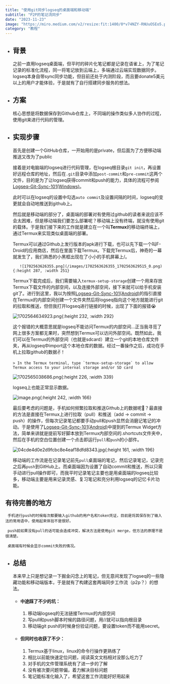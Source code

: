 ```yaml
---
title: "使用git同步logseq的桌面端和移动端"
subtitle: "P2P的笔记流同步"
date: "2023-11-23"
image: "https://miro.medium.com/v2/resize:fit:1400/0*v74NZY-RNUuOSEo5.png"
category: "教程"
---
```



- ## 背景
	 之前一直用logseq桌面端，但平时的碎片化笔记都是记录在语雀上，为了笔记记录的标准化流程，同一将笔记放到云端上，多端通过云端实现数据同步。logseq本身自带sync同步功能，但目前还处于内测阶段，而且要donate5美元以上的用户才能体验，于是就有了自行搭建同步服务的想法。
- ## 方案
	 核心思想是将数据保存到Github仓库上，不同端的操作类似多人协作的过程，使用git来进行代码的管理。


- ## 实现步骤
	 首先是创建一个GitHub仓库，一开始用的是private，但后面为了方便移动端推送又改为了public

	 接着是对电脑端的logseq进行代码管理，在logseq根目录`git init`，再设置好远程仓库的地址，然后在`.git`目录中添加`post-commit`和`pre-commit`这两个文件，目的是为了让logseq获得commit和push的能力，具体的流程可参阅[Logseq-Git-Sync-101(Windows)](https://github.com/CharlesChiuGit/Logseq-Git-Sync-101/wiki/For-Windows-users)。

	 此时可以在logseq的设置中勾选`auto commit`及设置间隔的时间，logseq的变更就会自动地推送到github上。

	 然后就是移动端的部分了，桌面端的部署对有使用过github的读者来说应该不会太困难，但是移动端我们要怎么部署呢？移动端上没有终端，就没有使用git的载体。于是我们接下来的工作就是建立在一个叫**Termux**的移动端终端上，通过Termux来实现类似桌面端的部署。

	 Termux可以通过Github上发行版本的apk进行下载，也可以先下载一个叫F-Droid的应用商店，然后在里面下载Termux。下载完Termux后，神奇的一幕就发生了，我们熟悉的小黑框出现在了小小的手机屏幕上/。

		 ![1702563626355.png](/images/1702563626355_1702563629515_0.png){:height 287, :width 251}

	 Termux下载完成后，我们需要输入`termux-setup-storage`创建一个用来存放Termux下载文件的内部空间，以及连接外部空间，接下来就可以给手机安装git了。进行到这里，我以为按照[Logseq-Git-Sync-101(Android)](https://github.com/CharlesChiuGit/Logseq-Git-Sync-101/wiki/For-Android-users)的指引直接在Termux的内部空间创建一个文件夹然后将logseq指向这个地方就能进行git的拉取和推送，但但我打开logseq进行链接的时候，出现了下面的报错😭

	 ![1702564634923.png](/images/1702564634923_1702564650977_0.png){:height 232, :width 292}

	 这个报错的大概意思就是logseq不能访问Termux的内部空间...正当我寻觅了网上很多方案都无果时，突然想到Termux可以访问外部空间。既然如此，我们可以在Termux的外部空间（也就是sdcard）建立一个git的本地仓库文件夹，再从logseq中import这个本地仓库的数据。经过一番操作之后，成功在手机上拉取github的数据✌！

	
	  > In the Termux terminal, type `termux-setup-storage` to allow Termux access to your internal storage and/or SD card 

	 ![1702565038686.png](/images/1702565038686_1702565041757_0.png){:height 226, :width 339}

	 logseq上也能正常显示数据。

	 ![image.png](/images/image_1702565251904_0.png){:height 242, :width 166}

	 最后要考虑的问题是，手机如何频繁拉取和推送Github上的数据呢🤔？最直接的方法是直接在Termux上进行拉取（pull）和推送（add -> commit -> push）的操作，但每次记录笔记都要手动pull和push显然会消磨记笔记的冲动。于是使用了[Logseq-Git-Sync-101(Android)](https://github.com/CharlesChiuGit/Logseq-Git-Sync-101/wiki/For-Android-users)中提到的Termux Widget方法，简单来讲就是提前写好脚本放到Termux内部空间的.shortcuts文件夹中，然后在手机的空白位置创建一个点击即运行`pull`和`push`的小部件。

	 ![04cde4d0e2d9fcbc8e4eaf18dfd8343.jpg](/images/04cde4d0e2d9fcbc8e4eaf18dfd8343_1702565785407_0.jpg){:height 161, :width 196}
    
	 移动端的工作流是在记录笔记前先`pull`桌面端的笔记，然后记录笔记，记录完之后再`push`到GitHub上。而桌面端因为设置了自动commit和推送，所以只需手动进行pull操作即可，而我平时记录笔记主要也是用桌面端的logseq比较多，移动端主要是用来记录灵感、复习笔记和充分利用logseq的记忆卡片功能。
 ## 有待完善的地方
	 手机进行push的时候每次都要输入github的用户名和token凭证，目前是将其保存到了输入法的常用语中，使用起来体验不是很好。
	  
	 push前如果没有pull的话可能会造成冲突，解决方法是使用git merge，但方法的原理不是很清楚。
	  
	 桌面端有时候会显示commit失败的情况。
	  

- ## 总结
	 本来早上只是想记录一下掘金闪念上的笔记，但无意间发现了logseq的一些隐藏功能和移动端版本，于是就有了构建这套两端同步工作流（p2p？）的想法。
     
    - #### 中途踩了不少的坑：
		 1. 移动端logseq的无法链接Termux的内部空间 
		 2. 写pull和push脚本时候的路径问题，用//就可以指向根目录 
		 3. 移动端git push的时候身份验证问题，要设置token而不能用secret。
		  
          
    - #### 但同时也收获了不少：
		1. Termux基于linux，linux的命令行操作更熟练了
		2. 相比以前能快速定位问题，阅读英文文档相对没那么吃力了
		3. 对手机的文件管理系统有了进一步的了解
		4. 没有被次要问题带偏，着力解决目标问题
		5. 笔记能标准化输入了，希望这套工作流能好好用起来
		  
		  